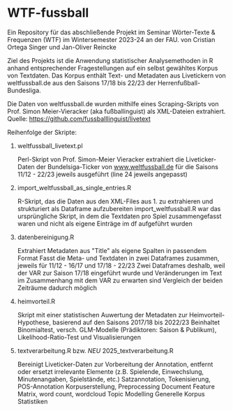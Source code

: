 # WTF-fussball

Ein Repository für das abschließende Projekt im Seminar Wörter-Texte & Frequenzen (WTF) im Wintersemester 2023-24 an der FAU. 
von Cristian Ortega Singer und Jan-Oliver Reincke

Ziel des Projekts ist die Anwendung statistischer Analysemethoden in R anhand entsprechender Fragestellungen auf ein selbst gewähltes Korpus von Textdaten.
Das Korpus enthält Text- und Metadaten aus Livetickern von weltfussball.de aus den Saisons 17/18 bis 22/23 der Herrenfußball-Bundesliga.

Die Daten von weltfussball.de wurden mithilfe eines Scraping-Skripts von Prof. Simon Meier-Vieracker (aka fußballinguist) als XML-Dateien extrahiert.
  Quelle: https://github.com/fussballlinguist/livetext


Reihenfolge der Skripte:

1. weltfussball_livetext.pl

   Perl-Skript von Prof. Simon-Meier Vieracker
   extrahiert die Liveticker-Daten der Bundelsiga-Ticker von www.weltfussball.de
   für die Saisons 11/12 - 22/23 jeweils ausgeführt (line 24 jeweils angepasst)


2. import_weltfussball_as_single_entries.R

   R-Skript, das die Daten aus den XML-Files aus 1. zu extrahieren und strukturiert als Dataframe aufzubereiten
   import_weltfussball.R war das ursprüngliche Skript, in dem die Textdaten pro Spiel zusammengefasst waren und nicht als eigene Einträge im df aufgeführt wurden
   
3. datenbereinigung.R

   Extrahiert Metadaten aus "Title" als eigene Spalten in passendem Format
   Fasst die Meta- und Textdaten in zwei Dataframes zusammen, jeweils für 11/12 - 16/17 und 17/18 - 22/23
   Zwei Dataframes deshalb, weil der VAR zur Saison 17/18 eingeführt wurde und Veränderungen im Text im Zusammenhang mit dem VAR zu erwarten sind
   Vergleich der beiden Zeiträume dadurch möglich
   
4. heimvorteil.R

   Skript mit einer statistischen Auwertung der Metadaten zur Heimvorteil-Hypothese, basierend auf den Saisons 2017/18 bis 2022/23
   Beinhaltet Binomialtest, versch. GLM-Modelle (Prädiktoren: Saison & Publikum), Likelihood-Ratio-Test und Visualisierungen
   
5. textverarbeitung.R bzw. *NEU* 2025_textverarbeitung.R

   Bereinigt Liveticker-Daten zur Vorbereitung der Annotation, entfernt oder ersetzt irrelevante Elemente (z.B. Spielende, Einwechslung, Minutenangaben, Spielstände, etc.)
   Satzannotation, Tokenisierung, POS-Annotation
   Korpuserstellung, Preprocessing
   Document Feature Matrix, word count, wordcloud
   Topic Modelling
   Generelle Korpus Statistiken